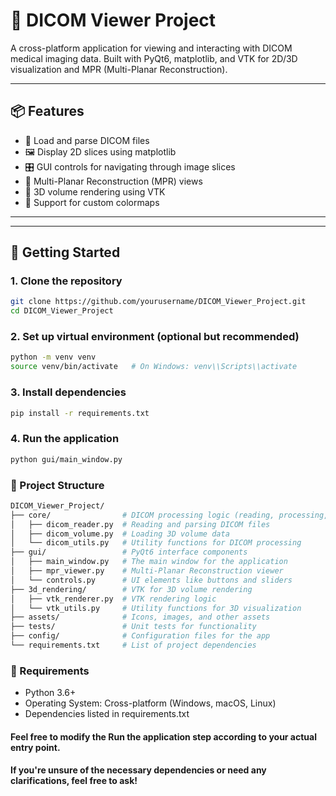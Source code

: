 # 🩻 DICOM Viewer Project

A cross-platform application for viewing and interacting with DICOM medical imaging data. Built with PyQt6, matplotlib, and VTK for 2D/3D visualization and MPR (Multi-Planar Reconstruction).

---

## 📦 Features

- 📁 Load and parse DICOM files
- 🖼️ Display 2D slices using matplotlib
- 🎛️ GUI controls for navigating through image slices
- 🧠 Multi-Planar Reconstruction (MPR) views
- 🧊 3D volume rendering using VTK
- 🎨 Support for custom colormaps

---

<!-- ## 📸 Screenshots -->

<!-- *(Insert screenshots here once the GUI is working)* -->

---

## 🚀 Getting Started

### 1. Clone the repository

```bash
git clone https://github.com/yourusername/DICOM_Viewer_Project.git
cd DICOM_Viewer_Project
```

### 2. Set up virtual environment (optional but recommended)
```bash
python -m venv venv
source venv/bin/activate   # On Windows: venv\\Scripts\\activate
```

### 3. Install dependencies
```bash
pip install -r requirements.txt
```

### 4. Run the application
```bash
python gui/main_window.py
```

### 🧰 Project Structure

```bash
DICOM_Viewer_Project/
├── core/                # DICOM processing logic (reading, processing, volume handling)
│   ├── dicom_reader.py  # Reading and parsing DICOM files
│   ├── dicom_volume.py  # Loading 3D volume data
│   └── dicom_utils.py   # Utility functions for DICOM processing
├── gui/                 # PyQt6 interface components
│   ├── main_window.py   # The main window for the application
│   ├── mpr_viewer.py    # Multi-Planar Reconstruction viewer
│   └── controls.py      # UI elements like buttons and sliders
├── 3d_rendering/        # VTK for 3D volume rendering
│   ├── vtk_renderer.py  # VTK rendering logic
│   └── vtk_utils.py     # Utility functions for 3D visualization
├── assets/              # Icons, images, and other assets
├── tests/               # Unit tests for functionality
├── config/              # Configuration files for the app
└── requirements.txt     # List of project dependencies


```

### 🔧 Requirements

- Python 3.6+
- Operating System: Cross-platform (Windows, macOS, Linux)
- Dependencies listed in requirements.txt

#### Feel free to modify the Run the application step according to your actual entry point.
#### If you're unsure of the necessary dependencies or need any clarifications, feel free to ask!